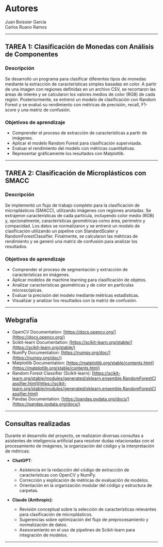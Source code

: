 # Autores  
Juan Boissier García  
Carlos Ruano Ramos  

---

## TAREA 1: Clasificación de Monedas con Análisis de Componentes  

### Descripción  
Se desarrolló un programa para clasificar diferentes tipos de monedas mediante la extracción de características simples basadas en color. A partir de una imagen con regiones definidas en un archivo CSV, se recortaron las áreas de interés y se calcularon los valores medios de color (RGB) de cada región. Posteriormente, se entrenó un modelo de clasificación con Random Forest y se evaluó su rendimiento con métricas de precisión, recall, F1-score y una matriz de confusión.  

### Objetivos de aprendizaje  
- Comprender el proceso de extracción de características a partir de imágenes.  
- Aplicar el modelo Random Forest para clasificación supervisada.  
- Evaluar el rendimiento del modelo con métricas cuantitativas.  
- Representar gráficamente los resultados con Matplotlib.  

---

## TAREA 2: Clasificación de Microplásticos con SMACC  

### Descripción  
Se implementó un flujo de trabajo completo para la clasificación de microplásticos (SMACC), utilizando imágenes con regiones anotadas. Se extrajeron características de cada partícula, incluyendo color medio (RGB) y, opcionalmente, características geométricas como área, perímetro y compacidad. Los datos se normalizaron y se entrenó un modelo de clasificación utilizando un pipeline con StandardScaler y RandomForestClassifier. Finalmente, se calcularon las métricas de rendimiento y se generó una matriz de confusión para analizar los resultados.  

### Objetivos de aprendizaje  
- Comprender el proceso de segmentación y extracción de características en imágenes.  
- Aplicar modelos de machine learning para clasificación de objetos.  
- Analizar características geométricas y de color en partículas microscópicas.  
- Evaluar la precisión del modelo mediante métricas estadísticas.  
- Visualizar y analizar los resultados con la matriz de confusión.  


---

## Webgrafía  

- OpenCV Documentation: [https://docs.opencv.org/](https://docs.opencv.org/)  
- Scikit-learn Documentation: [https://scikit-learn.org/stable/](https://scikit-learn.org/stable/)  
- NumPy Documentation: [https://numpy.org/doc/](https://numpy.org/doc/)  
- Matplotlib Documentation: [https://matplotlib.org/stable/contents.html](https://matplotlib.org/stable/contents.html)  
- Random Forest Classifier (Scikit-learn): [https://scikit-learn.org/stable/modules/generated/sklearn.ensemble.RandomForestClassifier.html](https://scikit-learn.org/stable/modules/generated/sklearn.ensemble.RandomForestClassifier.html)  
- Pandas Documentation: [https://pandas.pydata.org/docs/](https://pandas.pydata.org/docs/)  

---

## Consultas realizadas  

Durante el desarrollo del proyecto, se realizaron diversas consultas a asistentes de inteligencia artificial para resolver dudas relacionadas con el procesamiento de imágenes, la organización del código y la interpretación de métricas:

- **ChatGPT**:  
  - Asistencia en la redacción del código de extracción de características con OpenCV y NumPy.  
  - Corrección y explicación de métricas de evaluación de modelos.  
  - Orientación en la organización modular del código y estructura de carpetas.  

- **Claude (Anthropic)**:  
  - Revisión conceptual sobre la selección de características relevantes para clasificación de microplásticos.  
  - Sugerencias sobre optimización del flujo de preprocesamiento y normalización de datos.  
  - Asesoramiento en el uso de pipelines de Scikit-learn para integración de modelos.  

---
